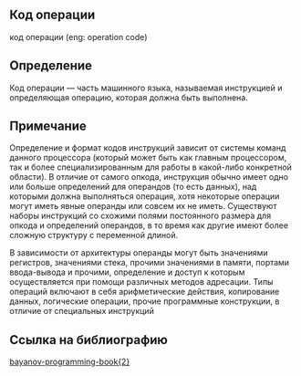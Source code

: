 ## Код операции
код операции (eng: operation code) 

## Определение
Код операции —  часть машинного языка, называемая инструкцией и определяющая операцию, которая должна быть выполнена.
## Примечание
Определение и формат кодов инструкций зависит от системы команд данного процессора (который может быть как главным процессором, так и более специализированным для работы в какой-либо конкретной области). В отличие от самого опкода, инструкция обычно имеет одно или больше определений для операндов (то есть данных), над которыми должна выполняться операция, хотя некоторые операции могут иметь явные операнды или совсем их не иметь. Существуют наборы инструкций со схожими полями постоянного размера для опкода и определений операндов, в то время как другие имеют более сложную структуру с переменной длиной.

В зависимости от архитектуры операнды могут быть значениями регистров, значениями стека, прочими значениями в памяти, портами ввода-вывода и прочими, определение и доступ к которым осуществляется при помощи различных методов адресации. Типы операций включают в себя арифметические действия, копирование данных, логические операции, прочие программные конструкции, в отличие от специальных инструкций 


## Cсылка на библиографию
[bayanov-programming-book{2}](https://github.com/vernikkkkkkkkkkkkkkkkkkk/concept_new/blob/main/bibliography/bayanov-programming-book%7B2%7D.md)

